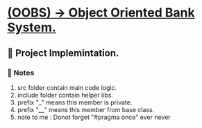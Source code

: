 # [**(OOBS)** -> Object Oriented Bank System.](../../README.md)

## 🧰 Project Implemintation.

### 📝 Notes

1. src folder contain main code logic.
2. include folder contain helper libs.
3. prefix "_" means this member is private.
4. prefix "__" means this member from base class.
5. note to me : Donot forget "#pragma once" ever never
